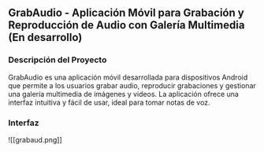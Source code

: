 ## GrabAudio - Aplicación Móvil para Grabación y Reproducción de Audio con Galería Multimedia (En desarrollo)

### Descripción del Proyecto

GrabAudio es una aplicación móvil desarrollada para dispositivos Android que permite a los usuarios grabar audio, reproducir grabaciones y gestionar una galería multimedia de imágenes y videos. La aplicación ofrece una interfaz intuitiva y fácil de usar, ideal para tomar notas de voz.

### Interfaz
![[grabaud.png]]